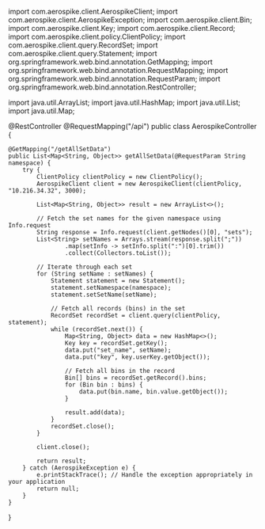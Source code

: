 import com.aerospike.client.AerospikeClient;
import com.aerospike.client.AerospikeException;
import com.aerospike.client.Bin;
import com.aerospike.client.Key;
import com.aerospike.client.Record;
import com.aerospike.client.policy.ClientPolicy;
import com.aerospike.client.query.RecordSet;
import com.aerospike.client.query.Statement;
import org.springframework.web.bind.annotation.GetMapping;
import org.springframework.web.bind.annotation.RequestMapping;
import org.springframework.web.bind.annotation.RequestParam;
import org.springframework.web.bind.annotation.RestController;

import java.util.ArrayList;
import java.util.HashMap;
import java.util.List;
import java.util.Map;

@RestController
@RequestMapping("/api")
public class AerospikeController {

    @GetMapping("/getAllSetData")
    public List<Map<String, Object>> getAllSetData(@RequestParam String namespace) {
        try {
            ClientPolicy clientPolicy = new ClientPolicy();
            AerospikeClient client = new AerospikeClient(clientPolicy, "10.216.34.32", 3000);

            List<Map<String, Object>> result = new ArrayList<>();

            // Fetch the set names for the given namespace using Info.request
            String response = Info.request(client.getNodes()[0], "sets");
            List<String> setNames = Arrays.stream(response.split(";"))
                    .map(setInfo -> setInfo.split(":")[0].trim())
                    .collect(Collectors.toList());

            // Iterate through each set
            for (String setName : setNames) {
                Statement statement = new Statement();
                statement.setNamespace(namespace);
                statement.setSetName(setName);

                // Fetch all records (bins) in the set
                RecordSet recordSet = client.query(clientPolicy, statement);
                while (recordSet.next()) {
                    Map<String, Object> data = new HashMap<>();
                    Key key = recordSet.getKey();
                    data.put("set_name", setName);
                    data.put("key", key.userKey.getObject());
                    
                    // Fetch all bins in the record
                    Bin[] bins = recordSet.getRecord().bins;
                    for (Bin bin : bins) {
                        data.put(bin.name, bin.value.getObject());
                    }

                    result.add(data);
                }
                recordSet.close();
            }

            client.close();

            return result;
        } catch (AerospikeException e) {
            e.printStackTrace(); // Handle the exception appropriately in your application
            return null;
        }
    }
}
